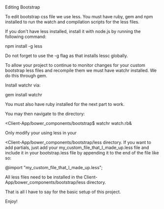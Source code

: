 Editing Bootstrap

To edit bootstrap css file we use less. You must have ruby, gem and npm installed to run the watch and compilation scripts for the less files.

If you don't have less installed, install it with node.js by running the following command:

npm install -g less

Do not forget to use the -g flag as that installs lessc globally.

To allow your project to continue to monitor changes for your custom bootstrap less files and recompile them we must have watchr installed. We do this through gem.

Install watchr via:

gem install watchr

You must also have ruby installed for the next part to work.

You may then navigate to the directory:

<Client-App/bower_components/bootstrap$ watchr watch.rb&

Only modify your using less in your 

<Client-App/bower_components/bootstrap/less directory. If you want to add
partials, just add your my_custom_file_that_I_made_up.less file and include it in your bootstrap.less file by appending it to the end of the file like so:

@import "my_custom_file_that_I_made_up.less";

All less files need to be installed in the Client-App/bower_components/bootstrap/less directory.


That is all I have to say for the basic setup of this project.

Enjoy!
